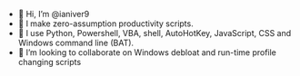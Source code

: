 - 👋 Hi, I’m @ianiver9
- 👀 I make zero-assumption productivity scripts.
- 🌱 I use Python, Powershell, VBA, shell, AutoHotKey, JavaScript, CSS and Windows command line (BAT).
- 💞️ I’m looking to collaborate on Windows debloat and run-time profile changing scripts

<!---
ianiver9/ianiver9 is a ✨ special ✨ repository because its `README.md` (this file) appears on your GitHub profile.
You can click the Preview link to take a look at your changes.
--->
